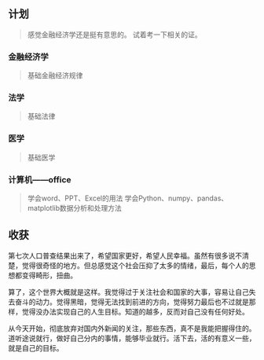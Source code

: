 ## 计划

> 感觉金融经济学还是挺有意思的。
> 试着考一下相关的证。


### 金融经济学
> 基础金融经济规律

### 法学
> 基础法律

### 医学

> 基础医学

### 计算机——office
> 学会word、PPT、Excel的用法
> 学会Python、numpy、pandas、matplotlib数据分析和处理方法

## 收获

第七次人口普查结果出来了，希望国家更好，希望人民幸福。虽然有很多说不清楚，觉得很奇怪的地方。但总感觉这个社会压抑了太多的情绪，最后，每个人的思想都变得畸形，扭曲。

算了，这个世界大概就是这样。我觉得过于关注社会和国家的大事，容易让自己失去奋斗的动力。觉得黑暗，觉得无法找到前进的方向，觉得努力最后也不过就是那样，觉得没办法实现自己的人生目标。知道的越多，反而对自己没有任何好处。

从今天开始，彻底放弃对国内外新闻的关注，那些东西，真不是我能把握得住的。道听途说就行，做好自己分内的事情，能够毕业就行。活下去，活的有意义一些，就是自己的目标。

